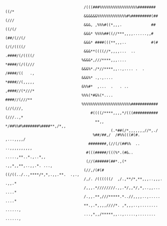                                                                                                                         
                                                                                                                        
                                       /(((###%%%%%%%%%%%%%%%%%########((/*                                             
                                       &&&&&&%%%%%%%%%%%%%#%#########(##(///                                            
                                       &&&, ,%%%#((*,,,.             ##((/(/                                            
                                       &&&* %%%%##((//***,,,,......,,#(##/(//(/                                         
                                       &&&* ####(((**,,,..           #(#(/(/((((/                                       
                                       &&&**((((//*,,,,...  ..      .####/(/((((/                                       
                                      %&&&*,///****,,,....          *####/(/((///                                       
                                      &&&%*./*//****,,..,.... .  .  /####/((   .,                                       
                                      &&&%* .,.,....                *####//(,,,,,                                       
                                      &%%#*  ,...  .   . ..         ,####//(*///*                                       
                                      %%%(*#&%(*....                 ####//(///**                                       
                                      %%%%%%%%%%%%%%%%%%%%%%############(//(///,                                        
                                          #((((/****,,,,*/(((###########(///..,*                                        
                                            **,, */##%%#%#######%####**,/*,,                                            
                                                   (.*##(/*,,,,,,,//*,./                                                
                                           %##/##,/  /#%%(((#(#.    ,...,,,,/                                           
                                         ########,(//(/(##%%  ..    ..,,,,,,,,,,                                        
                                        #(((#####/(((%*.(#&..  .....,**..*.,..*,,                                       
                                        (//(######(##*.,(*  .,,*,,**,..,,.*. ...,                                       
                                       (//,/(#(#((/((../..,****/*,*,.,,.**.  .,.,                                       
                                       /,/. /((((((/  ,/.,**/*,**,,,..,,,.  .,,.*                                       
                                       /,,,.*////////.,,.*/,,*/,*,..,,...   ....*                                       
                                       /.,,.**,///*****.*..//,,,,..,.....   ....*                                       
                                       **.,.*,,,,////*. ,*,,,..,........  ......,                                       
                                       ...,*,,/*****,,..,.....,........   ......,                                       
